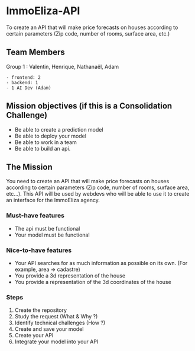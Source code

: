 # ImmoEliza-API
 To create an API that will make price forecasts on houses according to certain parameters (Zip code, number of rooms, surface area, etc.)


## Team Members

Group 1 : Valentin, Henrique, Nathanaël, Adam

	- frontend: 2 
	- backend: 1
	- 1 AI Dev (Adam)
 
    
## Mission objectives (if this is a Consolidation Challenge)

* Be able to create a prediction model
* Be able to deploy your model
* Be able to work in a team
* Be able to build an api.

## The Mission
You need to create an API that will make price forecasts on houses according to certain parameters (Zip code, number of rooms, surface area, etc...). This API will be used by webdevs who will be able to use it to create an interface for the ImmoEliza agency.


### Must-have features
- The api must be functional 
- Your model must be functional

### Nice-to-have features

- Your API searches for as much information as possible on its own. (For example, area => cadastre)
- You provide a 3d representation of the house 
- You provide a representation of the 3d coordinates of the house

### Steps
1. Create the repository
2. Study the request (What & Why ?)
3. Identify technical challenges (How ?)
4. Create and save your model
5. Create your API
6. Integrate your model into your API 

